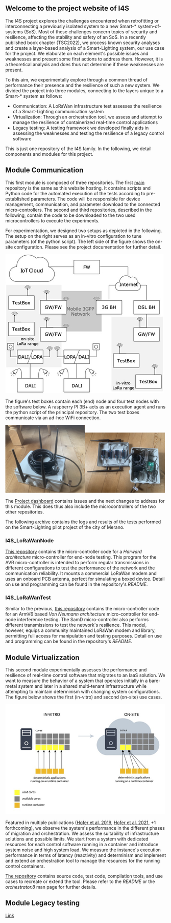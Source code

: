 ## Welcome to the project website of I4S

The I4S project explores the challenges encountered when retrofitting or interconnecting a previously isolated system to a new Smart-* system-of-systems (SoS). Most of these challenges concern topics of security and resilience, affecting the stability and safety of an SoS. In a recently published book chapter (TSC2022), we process known security analyses and create a layer-based analysis of a Smart-Lighting system, our use case for the project. We elaborate on each element's possible issues and weaknesses and present some first actions to address them. However, it is a theoretical analysis and does thus not determine if these weaknesses are present.

To this aim, we experimentally explore through a common thread of performance their presence and the resilience of such a new system. We divided the project into three modules, connecting to the layers unique to a Smart-* system as follows:
- Communication: A LoRaWan infrastructure test assesses the resilience of a Smart-Lighting communication system
- Virtualization: Through an orchestration tool, we assess and attempt to manage the resilience of containerized real-time control applications
- Legacy testing: A testing framework we developed finally aids in assessing the weaknesses and testing the resilience of a legacy control software

This is just one repository of the I4S family. In the following, we detail components and modules for this project.


## Module Communication

This first module is composed of three repositories. The first [main](https://github.com/flhofer/I4S) repository is the same as this website hosting. It contains scripts and Python code for the automated execution of the tests according to pre-established parameters. The code will be responsible for device management, communication, and parameter download to the connected micro-controllers. The second and third repositories, described in the following, contain the code to be downloaded to the two used microcontrollers to execute the experiments.

For experimentation, we designed two setups as depicted in the following. The setup on the right serves as an in-vitro configuration to tune parameters (of the python script). The left side of the figure shows the on-site configuration. Please see the project documentation for further detail.

![Experiment setup](archExperiments.jpg)

The figure's test boxes contain each (end) node and four test nodes with the software below. A raspberry PI 3B+ acts as an execution agent and runs the python script of the principal repository. The two test boxes communicate via an ad-hoc WiFi connection.

<img src="LoraBox.jpg" alt="Test boxes" width="250"/><img src="LoraBox_inside.jpg" alt="Test boxes inside" width="250"/>

The [Project dashboard](https://github.com/users/flhofer/projects/1) contains issues and the next changes to address for this module. This does thus also include the microcontrollers of the two other repositories. 

The following [archive](https://bit.ly/3iIJRh7) contains the logs and results of the tests performed on the Smart-Lighting pilot project of the city of Merano.

### I4S_LoRaWanNode

[This repository](https://github.com/flhofer/I4S_LoRaWanNode) contains the micro-controller code for a _Harward architecture_ micro-controller for end-node testing. This program for the AVR micro-controller is intended to perform regular transmissions in different configurations to test the performance of the network and the communication reliability. It mounts a commercial LoRaWan modem and uses an onboard PCB antenna, perfect for simulating a boxed device.
Detail on use and programming can be found in the repository's _README_.

### I4S_LoRaWanTest

Similar to the previous, [this repository](https://github.com/flhofer/I4S_LoRaWanTest) contains the micro-controller code for an ArmV6 based _Von Neumann architecture_ micro-controller for end-node interference testing. The SamD micro-controller also performs different transmissions to test the network's resilience. This model, however, equips a community maintained LoRaWan modem and library, permitting full access for manipulation and testing purposes.
Detail on use and programming can be found in the repository's _README_.

## Module Virtualizzation

This second module experimentally assesses the performance and resilience of real-time control software that migrates to an IaaS solution. We want to measure the behavior of a system that operates initially in a bare-metal system and later in a shared multi-tenant infrastructure while attempting to maintain determinism with changing system configurations. The figure below shows the first (in-vitro) and second (on-site) use cases.

<img src="virtExperiments.jpg" alt="Test boxes" width="500"/>

Featured in multiple publications ([Hofer et al. 2019](https://ieeexplore.ieee.org/abstract/document/8968832), [Hofer et al. 2021](https://onlinelibrary.wiley.com/doi/10.1002/sys.21590?af=R), +1 forthcoming), we observe the system's performance in the different phases of migration and orchestration. We assess the suitability of infrastructure solutions and possible limits. We start from a system with dedicated resources for each control software running in a container and introduce system noise and high system load. We measure the instance's execution performance in terms of latency (reactivity) and determinism and implement and extend an orchestration tool to manage the resources for the running control containers.

[The repository](https://github.com/flhofer/real-time-containers) contains source code, test code, compilation tools, and use cases to recreate or extend the tool. Please refer to the _README_ or the _orchestrator.8_ man page for further details.

## Module Legacy testing

[Link](https://github.com/flhofer/IEC_61131-3_TestLib)

